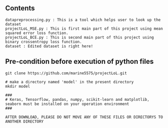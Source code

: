 Contents
--------
```{.Bash}
datapreprocessing.py : This is a tool which helps user to look up the dataset
projectLoL_MSE.py : This is first main part of this project using mean squared error loss function.
projectLoL_BCE.py : This is second main part of this project using binary crossentropy loss function.
dataset : Edited dataset is right here!
```

**Pre-condition before execution of python files**
-----------------------------------------
```{.Bash}
git clone https://github.com/marine5575/projectLoL.git

# make a directory named 'model' in the present directory
mkdir model

###
# Keras, Tensorflow, pandas, numpy, scikit-learn and matplotlib, seaborn must be installed on your operation environment
###

AFTER DOWNLOAD, PLEASE DO NOT MOVE ANY OF THESE FILES OR DIRECTORYS TO ANOTHER DIRECTORY
```

